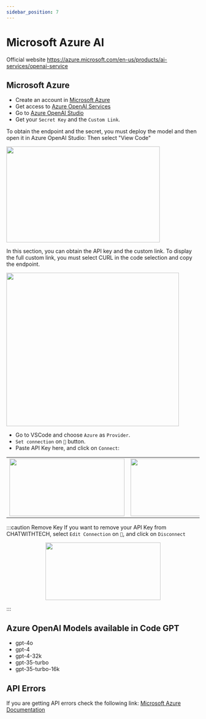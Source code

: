 ```yaml
---
sidebar_position: 7
---
```


# Microsoft Azure AI

Official website https://azure.microsoft.com/en-us/products/ai-services/openai-service

## Microsoft Azure
- Create an account in [Microsoft Azure](https://azure.microsoft.com/en-us/free)
- Get access to [Azure OpenAI Services](https://azure.microsoft.com/en-us/products/ai-services/openai-service)
- Go to [Azure OpenAI Studio](https://oai.azure.com/)
- Get your `Secret Key` and the `Custom Link`.

To obtain the endpoint and the secret, you must deploy the model and then open it in Azure OpenAI Studio:
Then select "View Code"

<img width="400" height="250" src="https://github.com/davila7/code-gpt-docs/assets/6216945/863be7d6-da26-460e-a365-c40b282d81e1" />

In this section, you can obtain the API key and the custom link. To display the full custom link, you must select CURL in the code selection and copy the endpoint.

  <img width="450" height="400" src="https://github.com/davila7/code-gpt-docs/assets/6216945/cbc54b0a-4afb-4ce5-9d4e-ba20cbe675dd" />


- Go to VSCode and choose `Azure` as `Provider`.
- `Set connection` on `🔑` button.
- Paste API Key here, and click on `Connect`:
 
<table>
  <tr>
    <td align="center">
      <img width="300" height="150" src="https://github.com/davila7/code-gpt-docs/assets/37567214/e10dc9fb-78d8-41bc-a8d1-901a596db974" />
    </td>
    <td align="center">
      <img width="300" height="150" src="https://github.com/davila7/code-gpt-docs/assets/37567214/2abd9605-9f98-49e8-bcad-19ee425d0dcc"/>  
       </td>
  </tr>
</table>

:::caution Remove Key
If you want to remove your API Key from CHATWITHTECH, select `Edit Connection` on `🔑`, and click on `Disconnect`

<p align="center">
      <img width="300" height="150" src="https://github.com/davila7/code-gpt-docs/assets/37567214/b07e86e4-cbdd-46be-b8f5-7c19344610d1" />
</p>

:::

## Azure OpenAI Models available in Code GPT
- gpt-4o
- gpt-4
- gpt-4-32k
- gpt-35-turbo
- gpt-35-turbo-16k

## API Errors
If you are getting API errors check the following link: [Microsoft Azure Documentation](https://azure.microsoft.com/en-us/products/ai-services/openai-service/)
